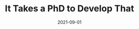 ---
date: 2021-09-01
permalink: false
tags:
  - development
  - meta
target_url: https://blog.royalsloth.eu/posts/it-takes-a-phd-to-develop-that/
title: It Takes a PhD to Develop That
---